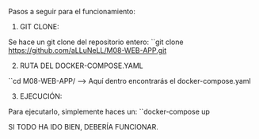 Pasos a seguir para el funcionamiento:

1. GIT CLONE:

  Se hace un git clone del repositorio entero: 
  ``git clone https://github.com/aLLuNeLL/M08-WEB-APP.git

2. RUTA DEL DOCKER-COMPOSE.YAML

  ``cd M08-WEB-APP/ 
  --> Aquí dentro encontrarás el docker-compose.yaml

3. EJECUCIÓN:

  Para ejecutarlo, simplemente haces un: 
  ``docker-compose up

SI TODO HA IDO BIEN, DEBERÍA FUNCIONAR.
